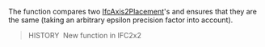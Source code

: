 The function compares two [IfcAxis2Placement](../../ifcgeometryresource/lexical/ifcaxis2placement.htm)'s and ensures that they are the same (taking an arbitrary epsilon precision factor into account).

> HISTORY&nbsp; New function in IFC2x2
